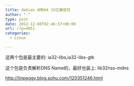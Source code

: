 ```yaml
---
title: debian AMD64 32位兼容包
author: "-"
type: post
date: 2012-12-08T02:46:57+00:00
url: /?p=4851
categories:
  - Linux

---
```

这两个包是最主要的: ia32-libs,ia32-libs-gtk

这个包是负责解析DNS Name的，最好也装上: lib32nss-mdns

<http://linpeggy.blog.sohu.com/120351246.html>